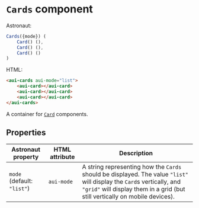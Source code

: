 # `Cards` component
Astronaut:
```javascript
Cards({mode}) (
    Card() (),
    Card() (),
    Card() ()
)
```

HTML:
```html
<aui-cards aui-mode="list">
    <aui-card></aui-card>
    <aui-card></aui-card>
    <aui-card></aui-card>
</aui-cards>
```

A container for [`Card`](reference/components/card.md) components.

## Properties
| Astronaut property | HTML attribute | Description |
|---|---|---|
| `mode` (default: `"list"`) | `aui-mode` | A string representing how the `Cards` should be displayed. The value `"list"` will display the `Card`s vertically, and `"grid"` will display them in a grid (but still vertically on mobile devices). |